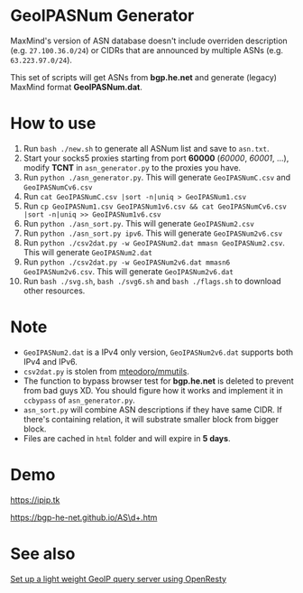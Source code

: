 GeoIPASNum Generator
===================
MaxMind's version of ASN database doesn't include overriden description (e.g. `27.100.36.0/24`) or CIDRs that are announced by multiple ASNs (e.g. `63.223.97.0/24`).

This set of scripts will get ASNs from **bgp.he.net** and generate (legacy) MaxMind format **GeoIPASNum.dat**.

# How to use

1. Run `bash ./new.sh` to generate all ASNum list and save to `asn.txt`.
2. Start your socks5 proxies starting from port **60000** (*60000*, *60001*, ...), modify **TCNT** in `asn_generator.py` to the proxies you have.
3. Run `python ./asn_generator.py`. This will generate `GeoIPASNumC.csv` and `GeoIPASNumCv6.csv`
4. Run `cat GeoIPASNumC.csv |sort -n|uniq > GeoIPASNum1.csv`
5. Run `cp GeoIPASNum1.csv GeoIPASNum1v6.csv && cat GeoIPASNumCv6.csv |sort -n|uniq >> GeoIPASNum1v6.csv`
6. Run `python ./asn_sort.py`. This will generate `GeoIPASNum2.csv`
7. Run `python ./asn_sort.py ipv6`. This will generate `GeoIPASNum2v6.csv`
8. Run `python ./csv2dat.py -w GeoIPASNum2.dat mmasn GeoIPASNum2.csv`. This will generate `GeoIPASNum2.dat`
9. Run `python ./csv2dat.py -w GeoIPASNum2v6.dat mmasn6 GeoIPASNum2v6.csv`. This will generate `GeoIPASNum2v6.dat`
10. Run `bash ./svg.sh`, `bash ./svg6.sh` and `bash ./flags.sh` to download other resources.

# Note

* `GeoIPASNum2.dat` is a IPv4 only version, `GeoIPASNum2v6.dat` supports both IPv4 and IPv6.
* `csv2dat.py` is stolen from [mteodoro/mmutils](https://github.com/mteodoro/mmutils).
* The function to bypass browser test for **bgp.he.net** is deleted to prevent from bad guys XD. You should figure how it works and implement it in `ccbypass` of `asn_generator.py`.
* `asn_sort.py` will combine ASN descriptions if they have same CIDR. If there's containing relation, it will substrate smaller block from bigger block.
* Files are cached in `html` folder and will expire in **5 days**.

# Demo

https://ipip.tk

https://bgp-he-net.github.io/AS\d+.htm

# See also

[Set up a light weight GeoIP query server using OpenResty](https://gist.github.com/fffonion/44e5fb59e2a8f0efba5c1965c6043584)
